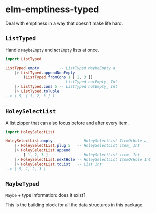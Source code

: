 # elm-emptiness-typed

Deal with emptiness in a way that doesn't make life hard.

## `ListTyped`

Handle `MaybeEmpty` and `NotEmpty` lists at once.

```elm
import ListTyped

ListTyped.empty         -- ListTyped MaybeEmpty a_
    |> ListTyped.appendNonEmpty
        (ListTyped.fromCons 1 [ 2, 3 ])
                        -- ListTyped notEmpty_ Int
    |> ListTyped.cons 5 -- ListTyped notEmpty_ Int
    |> ListTyped.toTuple
--> ( 5, [ 1, 2, 3 ] )
```

## `HoleySelectList`

A list zipper that can also focus before and after every item.

```elm
import HoleySelectList

HoleySelectList.empty           -- HoleySelectList ItemOrHole a_
    |> HoleySelectList.plug 5   -- HoleySelectList item_ Int
    |> HoleySelectList.append
        [ 1, 2, 3 ]             -- HoleySelectList item_ Int
    |> HoleySelectList.nextHole -- HoleySelectList ItemOrHole Int
    |> HoleySelectList.toList   -- List Int
--> [ 5, 1, 2, 3 ]
```

## `MaybeTyped`

`Maybe` + type information: does it exist?

This is the building block for all the data structures in this package.
